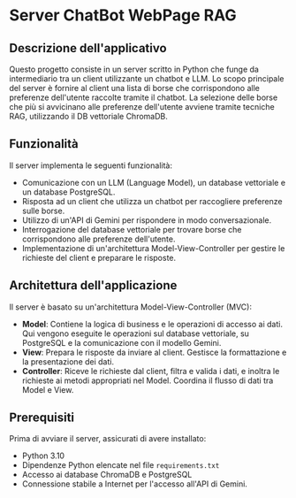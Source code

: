 # Server ChatBot WebPage RAG

## Descrizione dell'applicativo

Questo progetto consiste in un server scritto in Python che funge da intermediario tra un client utilizzante un chatbot e LLM. Lo scopo principale del server è fornire al client una lista di borse che corrispondono alle preferenze dell'utente raccolte tramite il chatbot. La selezione delle borse che più si avvicinano alle preferenze dell'utente avviene tramite tecniche RAG, utilizzando il DB vettoriale ChromaDB.

## Funzionalità

Il server implementa le seguenti funzionalità:

- Comunicazione con un LLM (Language Model), un database vettoriale e un database PostgreSQL.
- Risposta ad un client che utilizza un chatbot per raccogliere preferenze sulle borse.
- Utilizzo di un'API di Gemini per rispondere in modo conversazionale.
- Interrogazione del database vettoriale per trovare borse che corrispondono alle preferenze dell'utente.
- Implementazione di un'architettura Model-View-Controller per gestire le richieste del client e preparare le risposte.

## Architettura dell'applicazione

Il server è basato su un'architettura Model-View-Controller (MVC):

- **Model**: Contiene la logica di business e le operazioni di accesso ai dati. Qui vengono eseguite le operazioni sul database vettoriale, su PostgreSQL e la comunicazione con il modello Gemini.
- **View**: Prepara le risposte da inviare al client. Gestisce la formattazione e la presentazione dei dati.
- **Controller**: Riceve le richieste dal client, filtra e valida i dati, e inoltra le richieste ai metodi appropriati nel Model. Coordina il flusso di dati tra Model e View.

## Prerequisiti

Prima di avviare il server, assicurati di avere installato:

- Python 3.10
- Dipendenze Python elencate nel file `requirements.txt`
- Accesso ai database ChromaDB e PostgreSQL
- Connessione stabile a Internet per l'accesso all'API di Gemini.